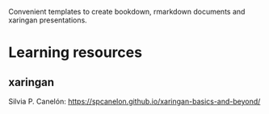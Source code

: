 Convenient templates to create bookdown, rmarkdown documents and xaringan presentations.  

# Learning resources 

## xaringan

Silvia P. Canelón: https://spcanelon.github.io/xaringan-basics-and-beyond/

